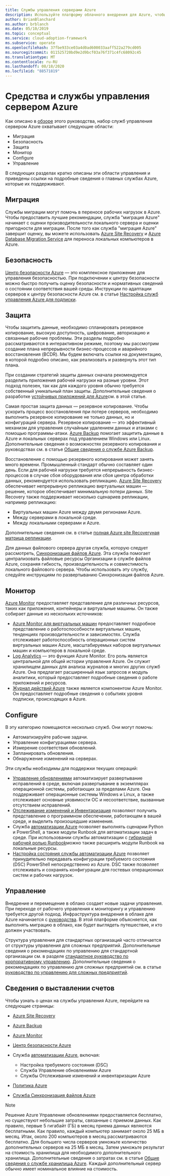 ```yaml
---
title: Службы управления серверами Azure
description: Используйте платформу облачного внедрения для Azure, чтобы узнать об областях в наборе служб управления сервером Azure.
author: BrianBlanchard
ms.author: brblanch
ms.date: 05/10/2019
ms.topic: conceptual
ms.service: cloud-adoption-framework
ms.subservice: operate
ms.openlocfilehash: 37fbe933ce03a4d0ad600033aaff522a279cd005
ms.sourcegitcommit: 011525720bd9e2d9bcf03a76f371c4fc68092c45
ms.translationtype: MT
ms.contentlocale: ru-RU
ms.lasthandoff: 08/18/2020
ms.locfileid: "88571819"
---
```

# <a name="azure-server-management-tools-and-services"></a>Средства и службы управления сервером Azure

Как описано в [обзоре](./index.md) этого руководства, набор служб управления сервером Azure охватывает следующие области:

- Миграция
- Безопасность
- Защита
- Монитор
- Configure
- Управление

В следующих разделах кратко описаны эти области управления и приведены ссылки на подробные сведения о главных службах Azure, которые их поддерживают.

## <a name="migrate"></a>Миграция

Службы миграции могут помочь в переносе рабочих нагрузок в Azure. Чтобы предоставить лучшие рекомендации, служба "миграция Azure" начинает с оценки производительности локального сервера и оценки пригодности для миграции. После того как служба "миграция Azure" завершит оценку, вы можете использовать [Azure Site Recovery](/azure/site-recovery/site-recovery-overview) и [Azure Database Migration Service](/azure/dms/dms-overview) для переноса локальных компьютеров в Azure.

## <a name="secure"></a>Безопасность

[Центр безопасности Azure](/azure/security-center/security-center-intro) — это комплексное приложение для управления безопасностью. При подключении к центру безопасности можно быстро получить оценку безопасности и нормативных сведений о состоянии соответствия вашей среды. Инструкции по адаптации серверов к центру безопасности Azure см. в статье [Настройка служб управления Azure для подписки](./onboard-at-scale.md#azure-security-center).

## <a name="protect"></a>Защита

Чтобы защитить данные, необходимо спланировать резервное копирование, высокую доступность, шифрование, авторизацию и связанные рабочие проблемы. Эти разделы подробно рассматриваются в интерактивном режиме, поэтому мы рассмотрим создание плана непрерывности бизнес-процессов и аварийного восстановления (BCDR). Мы будем включать ссылки на документацию, в которой подробно описано, как реализовать и развернуть этот тип плана.

При создании стратегий защиты данных сначала рекомендуется разделить приложения рабочей нагрузки на разные уровни. Этот подход полезен, так как для каждого уровня обычно требуется собственный уникальный план защиты. Дополнительные сведения о разработке [устойчивых приложений для Azure](/azure/architecture/resiliency)см. в этой статье.

Самая простая защита данных — резервное копирование. Чтобы ускорить процесс восстановления при потере серверов, необходимо выполнить резервное копирование не только данных, но и конфигураций сервера. Резервное копирование — это эффективный механизм для управления случайным удалением данных и атаками с помощью программы-атаки. [Azure Backup](/azure/backup) помогает защитить данные в Azure и локальных серверах под управлением Windows или Linux. Дополнительные сведения о возможностях резервного копирования и руководствах см. в статье [Общие сведения о службе Azure Backup](/azure/backup/backup-overview).

Восстановление с помощью резервного копирования может занять много времени. Промышленный стандарт обычно составляет один день. Если для рабочей нагрузки требуется непрерывность бизнес-процессов в случае сбоя оборудования или сбоя центра обработки данных, рекомендуется использовать репликацию. [Azure Site Recovery](/azure/site-recovery/site-recovery-overview) обеспечивает непрерывную репликацию виртуальных машин — решение, которое обеспечивает минимальную потери данных. Site Recovery также поддерживает несколько сценариев репликации, например репликацию:

- Виртуальных машин Azure между двумя регионами Azure.
- Между серверами в локальной среде.
- Между локальными серверами и Azure.

Дополнительные сведения см. в статье [полная Azure site Recoveryная матрица репликации](/azure/site-recovery/site-recovery-overview#what-can-i-replicate).

Для данных файлового сервера другая служба, которую следует рассмотреть, [Синхронизация файлов Azure](/azure/storage/files/storage-sync-files-planning). Эта служба помогает централизовать файловые ресурсы Организации в службе файлов Azure, сохраняя гибкость, производительность и совместимость локального файлового сервера. Чтобы использовать эту службу, следуйте инструкциям по развертыванию Синхронизация файлов Azure.

## <a name="monitor"></a>Монитор

[Azure Monitor](/azure/azure-monitor/overview) предоставляет представление для различных ресурсов, таких как приложения, контейнеры и виртуальные машины. Он также собирает данные из нескольких источников:

- [Azure Monitor для виртуальных машин](/azure/azure-monitor/insights/vminsights-overview) предоставляет подробное представление о работоспособности виртуальных машин, тенденциях производительности и зависимостях. Служба отслеживает работоспособность операционных систем виртуальных машин Azure, масштабируемых наборов виртуальных машин и компьютеров в локальной среде.
- [Log Analytics](/azure/azure-monitor/log-query/log-query-overview) — это функция Azure Monitor. Его роль является центральной для общей истории управления Azure. Он служит хранилищем данных для анализа журналов и многих других служб Azure. Она предлагает расширенный язык запросов и модуль аналитики, который предоставляет подробные сведения о работе приложений и ресурсов.
- [Журнал действий Azure](/azure/azure-monitor/platform/activity-logs-overview) также является компонентом Azure Monitor. Он предоставляет подробные сведения о событиях уровня подписки, происходящих в Azure.

## <a name="configure"></a>Configure

В эту категорию помещаются несколько служб. Они могут помочь:

- Автоматизируйте рабочие задачи.
- Управление конфигурациями сервера.
- Измерение соответствия обновлений.
- Запланировать обновления.
- Обнаружение изменений на серверах.

Эти службы необходимы для поддержки текущих операций:

- [Управление обновлениями](/azure/automation/automation-update-management) автоматизирует развертывание исправлений в среде, включая развертывание в экземплярах операционной системы, работающих за пределами Azure. Она поддерживает операционные системы Windows и Linux, а также отслеживает основные уязвимости ОС и несоответствие, вызванные отсутствием исправлений.
- [Отслеживание изменений и Инвентаризация](/azure/automation/change-tracking) позволяют получить представление о программном обеспечении, работающем в вашей среде, и выделить произошедшие изменения.
- Служба [автоматизации Azure](/azure/automation/automation-intro) позволяет выполнять сценарии Python и PowerShell, а также модули Runbook для автоматизации задач в среде. При использовании службы автоматизации с [гибридной рабочей ролью Runbook](/azure/automation/automation-hybrid-runbook-worker)можно также расширить модули Runbook на локальные ресурсы.
- [Настройка состояния службы автоматизации Azure](/azure/automation/automation-dsc-overview) позволяет принудительно передавать конфигурации требуемого состояния (DSC) PowerShell непосредственно из Azure. DSC также позволяет отслеживать и сохранять конфигурации для гостевых операционных систем и рабочих нагрузок.

## <a name="govern"></a>Управление

Внедрение и перемещение в облако создает новые задачи управления. При переходе от рабочего управления к мониторингу и управлению требуется другой подход. Инфраструктура внедрения в облаке для Azure начинается с [руководства](../../govern/index.md). В этой платформе объясняется, как выполнять миграцию в облако, как будет выглядеть путешествие, и кто должен участвовать.

Структура управления для стандартных организаций часто отличается от структуры управления для сложных предприятий. Дополнительные сведения о рекомендациях по управлению для стандартной организации см. в разделе [стандартное руководство по корпоративному управлению](../../govern/guides/standard/index.md). Дополнительные сведения о рекомендациях по управлению для сложных предприятий см. в статье [руководство по управлению для сложных предприятий](../../govern/guides/complex/index.md).

## <a name="billing-information"></a>Сведения о выставлении счетов

Чтобы узнать о ценах на службы управления Azure, перейдите на следующие страницы:

- [Azure Site Recovery](https://azure.microsoft.com/pricing/details/site-recovery)

- [Azure Backup](https://azure.microsoft.com/pricing/details/backup)

- [Azure Monitor](https://azure.microsoft.com/pricing/details/monitor)

- [Центр безопасности Azure](https://azure.microsoft.com/pricing/details/security-center)

- Служба [автоматизации Azure](https://azure.microsoft.com/pricing/details/automation), включая:
  - Настройка требуемого состояния (DSC)
  - Служба Управление обновлениями Azure
  - Службы Отслеживание изменений и инвентаризации Azure

- [Политика Azure](https://azure.microsoft.com/pricing/details/azure-policy)

- [Служба Синхронизация файлов Azure](https://azure.microsoft.com/pricing/details/storage/blobs)

> [!NOTE]
> Решение Azure Управление обновлениями предоставляется бесплатно, но существуют небольшие затраты, связанные с приемом данных. Как правило, первые 5 гигабайт (ГБ) в месяц приема данных являются бесплатными. Как правило, каждый компьютер занимает около 25 МБ в месяц. Итак, около 200 компьютеров в месяц рассматриваются бесплатно. Для большего числа серверов умножьте количество дополнительных серверов на 25 МБ в месяц. Затем умножьте результат на стоимость хранилища для необходимого дополнительного хранилища. Дополнительные сведения о затратах см. в статье [Общие сведения о службе хранилища Azure](https://azure.microsoft.com/pricing/details/storage). Каждый дополнительный сервер обычно имеет номинальное влияние на стоимость.
